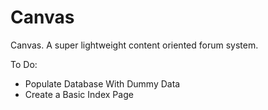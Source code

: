 Canvas
======

Canvas. A super lightweight content oriented forum system.

To Do:
- Populate Database With Dummy Data
- Create a Basic Index Page
